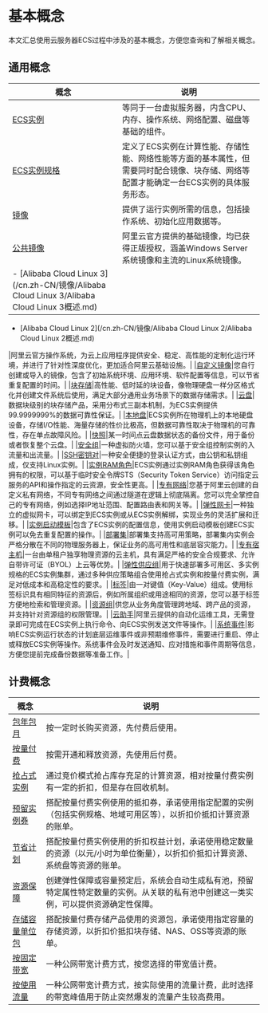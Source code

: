 # 基本概念

本文汇总使用云服务器ECS过程中涉及的基本概念，方便您查询和了解相关概念。

## 通用概念

|概念|说明|
|--|--|
|[ECS实例](/cn.zh-CN/实例/实例概述.md)|等同于一台虚拟服务器，内含CPU、内存、操作系统、网络配置、磁盘等基础的组件。|
|[ECS实例规格](/cn.zh-CN/实例/实例规格族.md)|定义了ECS实例在计算性能、存储性能、网络性能等方面的基本属性，但需要同时配合镜像、块存储、网络等配置才能确定一台ECS实例的具体服务形态。|
|[镜像](/cn.zh-CN/镜像/镜像概述.md)|提供了运行实例所需的信息，包括操作系统、初始化应用数据等。|
|[公共镜像](/cn.zh-CN/镜像/公共镜像/公共镜像概述.md)|阿里云官方提供的基础镜像，均已获得正版授权，涵盖Windows Server系统镜像和主流的Linux系统镜像。|
|-   [Alibaba Cloud Linux 3](/cn.zh-CN/镜像/Alibaba Cloud Linux 3/Alibaba Cloud Linux 3概述.md)
-   [Alibaba Cloud Linux 2](/cn.zh-CN/镜像/Alibaba Cloud Linux 2/Alibaba Cloud Linux 2概述.md)

|阿里云官方操作系统，为云上应用程序提供安全、稳定、高性能的定制化运行环境，并进行了针对性深度优化，更加适合阿里云基础设施。|
|[自定义镜像](/cn.zh-CN/镜像/自定义镜像/自定义镜像概述.md)|您自行创建或导入的镜像，包含了初始系统环境、应用环境、软件配置等信息，可以节省重复配置的时间。|
|[块存储](/cn.zh-CN/块存储/块存储介绍/块存储概述.md)|高性能、低时延的块设备，像物理硬盘一样分区格式化并创建文件系统后使用，满足大部分通用业务场景下的数据存储需求。|
|[云盘](/cn.zh-CN/块存储/块存储介绍/云盘概述.md)|数据块级别的块存储产品，采用分布式三副本机制，为ECS实例提供99.9999999%的数据可靠性保证。|
|[本地盘](/cn.zh-CN/块存储/块存储介绍/本地盘.md)|ECS实例所在物理机上的本地硬盘设备，存储I/O性能、海量存储的性价比极高，但数据可靠性取决于物理机的可靠性，存在单点故障风险。|
|[快照](/cn.zh-CN/快照/快照概述.md)|某一时间点云盘数据状态的备份文件，用于备份或者恢复整个云盘。|
|[安全组](/cn.zh-CN/安全/安全组/安全组概述.md)|一种虚拟防火墙，您可以基于安全组控制实例的入流量和出流量。|
|[SSH密钥对](/cn.zh-CN/安全/SSH密钥对/SSH密钥对概述.md)|一种安全便捷的登录认证方式，由公钥和私钥组成，仅支持Linux实例。|
|[实例RAM角色](/cn.zh-CN/安全/实例RAM角色/概述.md)|ECS实例通过实例RAM角色获得该角色拥有的权限，可以基于临时安全令牌STS（Security Token Service）访问指定云服务的API和操作指定的云资源，安全性更高。|
|[专有网络](/cn.zh-CN/产品简介/什么是专有网络.md)|您基于阿里云创建的自定义私有网络，不同专有网络之间通过隧道在逻辑上彻底隔离。您可以完全掌控自己的专有网络，例如选择IP地址范围、配置路由表和网关等。|
|[弹性网卡](/cn.zh-CN/网络/弹性网卡/弹性网卡概述.md)|一种独立的虚拟网卡，可以绑定到ECS实例或从ECS实例解绑，实现业务的灵活扩展和迁移。|
|[实例启动模板](/cn.zh-CN/部署与弹性/实例启动模板/实例启动模板概述.md)|包含了ECS实例的配置信息，使用实例启动模板创建ECS实例可以免去重复配置的操作。|
|[部署集](/cn.zh-CN/部署与弹性/部署集/部署集概述.md)|部署集支持高可用策略，部署集内实例会严格分散在不同的物理服务器上，保证业务的高可用性和底层容灾能力。|
|[专有宿主机](/cn.zh-CN/产品简介/什么是专有宿主机DDH.md)|一台由单租户独享物理资源的云主机，具有满足严格的安全合规要求、允许自带许可证（BYOL）上云等优势。|
|[弹性供应组](/cn.zh-CN/部署与弹性/弹性供应组/弹性供应概述.md)|用于快速部署多可用区、多实例规格的ECS实例集群，通过多种供应策略组合使用抢占式实例和按量付费实例，满足对低成本和高稳定性的要求。|
|[标签](/cn.zh-CN/标签与资源/标签/标签概述.md)|由一对键值（Key-Value）组成。使用标签标识具有相同特征的资源后，例如所属组织或用途相同的资源，您可以基于标签方便地检索和管理资源。|
|[资源组](/cn.zh-CN/标签与资源/资源/资源组.md)|供您从业务角度管理跨地域、跨产品的资源，并支持针对资源组的权限管理。|
|[云助手](/cn.zh-CN/运维与监控/云助手/云助手概述.md)|阿里云提供的自动化运维工具，无需登录即可完成在ECS实例上执行命令、向ECS实例发送文件等操作。|
|[系统事件](/cn.zh-CN/运维与监控/系统事件/系统事件概述.md)|影响ECS实例运行状态的计划底层运维事件或非预期维修事件，需要进行重启、停止或释放ECS实例等操作。系统事件会及时发送通知、应对措施和事件周期等信息，方便您提前完成备份数据等准备工作。|

## 计费概念

|概念|说明|
|--|--|
|[包年包月](/cn.zh-CN/产品计费/计费方式/包年包月.md)|按一定时长购买资源，先付费后使用。|
|[按量付费](/cn.zh-CN/产品计费/计费方式/按量付费.md)|按需开通和释放资源，先使用后付费。|
|[抢占式实例](/cn.zh-CN/实例/选择实例购买方式/抢占式实例/抢占式实例概述.md)|通过竞价模式抢占库存充足的计算资源，相对按量付费实例有一定的折扣，但是存在回收机制。|
|[预留实例券](/cn.zh-CN/实例/选择实例购买方式/预留实例券/预留实例券概述.md)|搭配按量付费实例使用的抵扣券，承诺使用指定配置的实例（包括实例规格、地域可用区等），以折扣价抵扣计算资源的账单。|
|[节省计划](/cn.zh-CN/实例/选择实例购买方式/节省计划/节省计划概述.md)|搭配按量付费实例使用的折扣权益计划，承诺使用稳定数量的资源（以元/小时为单位衡量），以折扣价抵扣计算资源、系统盘等资源的账单。|
|[资源保障](/cn.zh-CN/实例/选择实例购买方式/资源保障/资源保障概述.md)|创建弹性保障或容量预定后，系统会自动生成私有池，预留特定属性特定数量的实例。从关联的私有池中创建这一类实例，可以提供资源确定性保障。|
|[存储容量单位包](/cn.zh-CN/块存储/存储容量单位包/存储容量单位包概述.md)|搭配按量付费存储产品使用的资源包，承诺使用指定容量的存储资源，以折扣价抵扣块存储、NAS、OSS等资源的账单。|
|[按固定带宽](/cn.zh-CN/产品计费/计费项/公网带宽计费.md)|一种公网带宽计费方式，按您选择的带宽值计费。|
|[按使用流量](/cn.zh-CN/产品计费/计费项/公网带宽计费.md)|一种公网带宽计费方式，按实际使用的流量计费，此时选择的带宽峰值用于防止突然爆发的流量产生较高费用。|

